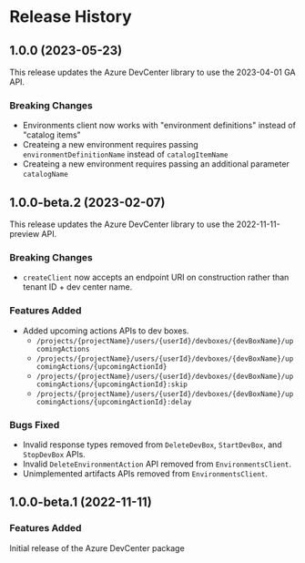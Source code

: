 # Release History

## 1.0.0 (2023-05-23)
This release updates the Azure DevCenter library to use the 2023-04-01 GA API.

### Breaking Changes

 - Environments client now works with "environment definitions" instead of "catalog items"
 - Createing a new environment requires passing `environmentDefinitionName` instead of `catalogItemName`
 - Createing a new environment requires passing an additional parameter `catalogName`

## 1.0.0-beta.2 (2023-02-07)

This release updates the Azure DevCenter library to use the 2022-11-11-preview API.

### Breaking Changes

- `createClient` now accepts an endpoint URI on construction rather than tenant ID + dev center name.

### Features Added

- Added upcoming actions APIs to dev boxes.
    - `/projects/{projectName}/users/{userId}/devboxes/{devBoxName}/upcomingActions`
    - `/projects/{projectName}/users/{userId}/devboxes/{devBoxName}/upcomingActions/{upcomingActionId}`
    - `/projects/{projectName}/users/{userId}/devboxes/{devBoxName}/upcomingActions/{upcomingActionId}:skip`
    - `/projects/{projectName}/users/{userId}/devboxes/{devBoxName}/upcomingActions/{upcomingActionId}:delay`

### Bugs Fixed
- Invalid response types removed from `DeleteDevBox`, `StartDevBox`, and `StopDevBox` APIs.
- Invalid `DeleteEnvironmentAction` API removed from `EnvironmentsClient`.
- Unimplemented artifacts APIs removed from `EnvironmentsClient`.

## 1.0.0-beta.1 (2022-11-11)

### Features Added
Initial release of the Azure DevCenter package
